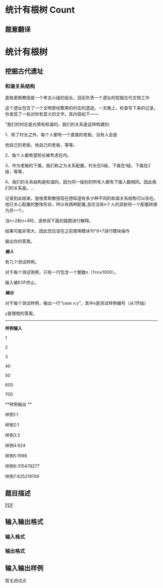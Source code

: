 # 统计有根树 Count

## 题意翻译

# 统计有根树

## 挖掘古代遗址

### 和谐关系结构

底格里斯教授是一个考古小组的组长，目前负责一个遗址的挖掘古代文物工作

这个遗址包含了一个文明曾经繁荣的村庄的遗迹。一天晚上，检查写下来的记录，你发现了一些对你有意义的文字。其内容如下——

“我们的村庄是光荣和和谐的。我们的关系是这样构建的:

1、除了村长之外，每个人都有一个直接的老板，没有人会是

他自己的老板，他自己的老板，等等。

2、每个人都希望校长被考虑在内。

3、作为老板的下属。我们称之为关系配置。村长在0级，下属在1级，下属在2级，等等，

4、我们的关系结构是和谐的，因为同一级别的所有人都有下属人数相同。因此我们的关系是。…

记录到此结束。提格里斯教授现在想知道有多少种不同的和谐关系结构可以存在。他只关心配置的整体形状，所以有两种配置,且仅当有n个人的双射将一个配置转换为另一个。

当n=2和n=4时，请参阅下面的插图进行解释。

结果可能非常大，因此您应该在之前使用模块10^9+7进行模块操作

输出你的答案。

_**输入**_

有几个测试样例。

对于每个测试用例，只有一行包含一个整数n（1≤n≤1000）。

输入被EOF终止。

_**输出**_

对于每个测试样例，输出一行“case x:y”，其中x是测试样例编号（从1开始）

y是理想的答案。

------------

**样例输入**

1

2

3

40

50

600

700

**样例输出 **

样例1:1

样例2:1

样例3:2

样例4:924

样例5:1998

样例6:315478277

样例7:825219749

## 题目描述

[problemUrl]: https://uva.onlinejudge.org/index.php?option=com_onlinejudge&Itemid=8&category=825&page=show_problem&problem=4520

[PDF](https://uva.onlinejudge.org/external/16/p1645.pdf)

## 输入输出格式

### 输入格式

### 输出格式

## 输入输出样例

暂无测试点

